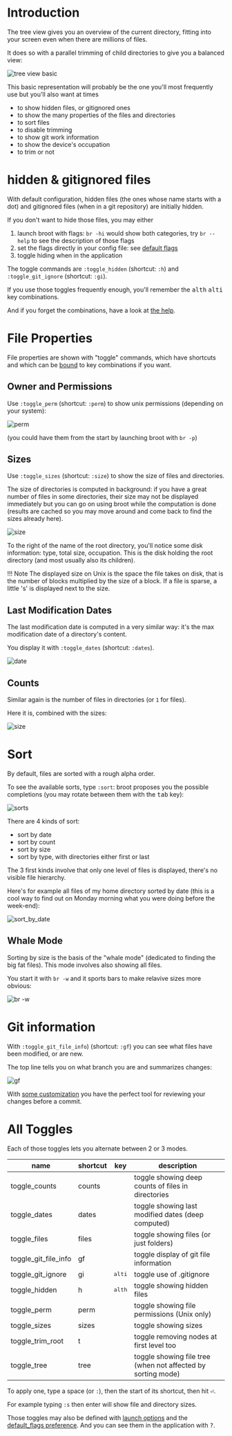 
# Introduction

The tree view gives you an overview of the current directory, fitting into your screen even when there are millions of files.

It does so with a parallel trimming of child directories to give you a balanced view:

![tree view basic](img/tree_view-basic.png)

This basic representation will probably be the one you'll most frequently use but you'll also want at times

- to show hidden files, or gitignored ones
- to show the many properties of the files and directories
- to sort files
- to disable trimming
- to show git work information
- to show the device's occupation
- to trim or not

# hidden & gitignored files

With default configuration, hidden files (the ones whose name starts with a dot) and gitignored files (when in a git repository) are initially hidden.

If you don't want to hide those files, you may either

1. launch broot with flags: `br -hi` would show both categories, try `br --help` to see the description of those flags
2. set the flags directly in your config file: see [default flags](../conf_file/#default-flags)
3. toggle hiding when in the application

The toggle commands are `:toggle_hidden` (shortcut: `:h`)  and `:toggle_git_ignore` (shortcut: `:gi`).

If you use those toggles frequently enough, you'll remember the <kbd>alt</kbd><kbd>h</kbd> <kbd>alt</kbd><kbd>i</kbd> key combinations.

And if you forget the combinations, have a look at [the help](../help/#verbs).


# File Properties

File properties are shown with "toggle" commands, which have shortcuts and which can be [bound](../conf_verbs/#keyboard-key) to key combinations if you want.

## Owner and Permissions

Use `:toggle_perm` (shortcut: `:perm`) to show unix permissions (depending on your system):

![perm](img/tree-perm.png)

(you could have them from the start by launching broot with `br -p`)

## Sizes

Use `:toggle_sizes` (shortcut: `:size`) to show the size of files and directories.

The size of directories is computed in background: if you have a great number of files in some directories, their size may not be displayed immediately but you can go on using broot while the computation is done (results are cached so you may move around and come back to find the sizes already here).

![size](img/tree-sizes.png)

To the right of the name of the root directory, you'll notice some disk information: type, total size, occupation. This is the disk holding the root directory (and most usually also its children).

!!!	Note
	The displayed size on Unix is the space the file takes on disk, that is the number of blocks multiplied by the size of a block. If a file is sparse, a little 's' is displayed next to the size.

## Last Modification Dates

The last modification date is computed in a very similar way: it's the max modification date of a directory's content.

You display it with `:toggle_dates` (shortcut: `:dates`).

![date](img/tree-dates.png)

## Counts

Similar again is the number of files in directories (or `1` for files).

Here it is, combined with the sizes:

![size](img/tree-sizes-and-counts.png)

# Sort

By default, files are sorted with a rough alpha order.

To see the available sorts, type `:sort`: broot proposes you the possible completions (you may rotate between them with the <kbd>tab</kbd> key):

![sorts](img/sorts.png)

There are 4 kinds of sort:

* sort by date
* sort by count
* sort by size
* sort by type, with directories either first or last

The 3 first kinds involve that only one level of files is displayed, there's no visible file hierarchy.

Here's for example all files of my home directory sorted by date (this is a cool way to find out on Monday morning what you were doing before the week-end):

![sort_by_date](img/sort_by_date.png)

## Whale Mode

Sorting by size is the basis of the "whale mode" (dedicated to finding the big fat files).
This mode involves also showing all files.

You start it with `br -w` and it sports bars to make relavive sizes more obvious:

![br -w](img/br-w.png)


# Git information

With `:toggle_git_file_info`) (shortcut: `:gf`) you can see what files have been modified, or are new.

The top line tells you on what branch you are and summarizes changes:

![gf](img/gf.png)

With [some customization](https://dystroy.org/blog/gg/) you have the perfect tool for reviewing your changes before a commit.

# All Toggles

Each of those toggles lets you alternate between 2 or 3 modes.

 | name                 | shortcut |  key  |description
 |----------------------|----------|-------|----------------------------------------------
 | toggle_counts        | counts   |       | toggle showing deep counts of files in directories
 | toggle_dates         | dates    |       | toggle showing last modified dates (deep computed)
 | toggle_files         | files    |       | toggle showing files (or just folders)
 | toggle_git_file_info | gf       |       | toggle display of git file information
 | toggle_git_ignore    | gi       | <kbd>alt</kbd><kbd>i</kbd> | toggle use of .gitignore
 | toggle_hidden        | h        | <kbd>alt</kbd><kbd>h</kbd> | toggle showing hidden files
 | toggle_perm          | perm     |       | toggle showing file permissions (Unix only)
 | toggle_sizes         | sizes    |       | toggle showing sizes
 | toggle_trim_root     | t        |       | toggle removing nodes at first level too
 | toggle_tree          | tree     |       | toggle showing file tree (when not affected by sorting mode)

To apply one, type a space (or `:`), then the start of its shortcut, then hit <kbd class=b>⏎</kbd>.

For example typing `:s` then enter will show file and directory sizes.

Those toggles may also be defined with [launch options](../launch) and the [default_flags preference](../conf_file/#default-flags). And you can see them in the application with <kbd>?</kbd>.


